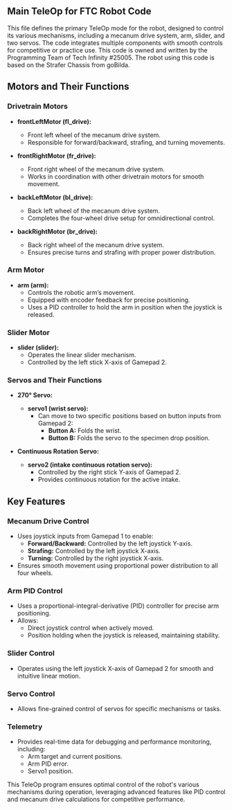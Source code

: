 ## Main TeleOp for FTC Robot Code

This file defines the primary TeleOp mode for the robot, designed to control its various mechanisms, including a mecanum drive system, arm, slider, and two servos. The code integrates multiple components with smooth controls for competitive or practice use. This code is owned and written by the Programming Team of Tech Infinity #25005. The robot using this code is based on the Strafer Chassis from goBilda.

## Motors and Their Functions

### Drivetrain Motors

- **frontLeftMotor (fl_drive):**
  - Front left wheel of the mecanum drive system.
  - Responsible for forward/backward, strafing, and turning movements.

- **frontRightMotor (fr_drive):**
  - Front right wheel of the mecanum drive system.
  - Works in coordination with other drivetrain motors for smooth movement.

- **backLeftMotor (bl_drive):**
  - Back left wheel of the mecanum drive system.
  - Completes the four-wheel drive setup for omnidirectional control.

- **backRightMotor (br_drive):**
  - Back right wheel of the mecanum drive system.
  - Ensures precise turns and strafing with proper power distribution.

### Arm Motor

- **arm (arm):**
  - Controls the robotic arm’s movement.
  - Equipped with encoder feedback for precise positioning.
  - Uses a PID controller to hold the arm in position when the joystick is released.

### Slider Motor

- **slider (slider):**
  - Operates the linear slider mechanism.
  - Controlled by the left stick X-axis of Gamepad 2.

### Servos and Their Functions

- **270° Servo:**

  - **servo1 (wrist servo):**
    - Can move to two specific positions based on button inputs from Gamepad 2:
      - **Button A:** Folds the wrist.
      - **Button B:** Folds the servo to the specimen drop position.

- **Continuous Rotation Servo:**

  - **servo2 (intake continuous rotation servo):**
    - Controlled by the right stick Y-axis of Gamepad 2.
    - Provides continuous rotation for the active intake.

## Key Features

### Mecanum Drive Control

- Uses joystick inputs from Gamepad 1 to enable:
  - **Forward/Backward:** Controlled by the left joystick Y-axis.
  - **Strafing:** Controlled by the left joystick X-axis.
  - **Turning:** Controlled by the right joystick X-axis.
- Ensures smooth movement using proportional power distribution to all four wheels.

### Arm PID Control

- Uses a proportional-integral-derivative (PID) controller for precise arm positioning.
- Allows:
  - Direct joystick control when actively moved.
  - Position holding when the joystick is released, maintaining stability.

### Slider Control

- Operates using the left joystick X-axis of Gamepad 2 for smooth and intuitive linear motion.

### Servo Control

- Allows fine-grained control of servos for specific mechanisms or tasks.

### Telemetry

- Provides real-time data for debugging and performance monitoring, including:
  - Arm target and current positions.
  - Arm PID error.
  - Servo1 position.

This TeleOp program ensures optimal control of the robot's various mechanisms during operation, leveraging advanced features like PID control and mecanum drive calculations for competitive performance.
